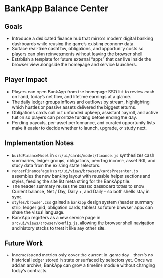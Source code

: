 # BankApp Balance Center

## Goals
- Introduce a dedicated finance hub that mirrors modern digital banking dashboards while reusing the game’s existing economy data.
- Surface real-time cashflow, obligations, and opportunity costs so players can plan reinvestments without leaving the browser shell.
- Establish a template for future external “apps” that can live inside the browser view alongside the homepage and service launchers.

## Player Impact
- Players can open BankApp from the homepage SSO list to review cash on hand, today’s net flow, and lifetime earnings at a glance.
- The daily ledger groups inflows and outflows by stream, highlighting which hustles or passive assets delivered the biggest returns.
- Obligations cards call out unfunded upkeep, assistant payroll, and active tuition so players can prioritize funding before ending the day.
- Pending payouts, per-asset performance, and curated opportunity lists make it easier to decide whether to launch, upgrade, or study next.

## Implementation Notes
- `buildFinanceModel` in `src/ui/cards/model/finance.js` synthesizes cash summaries, ledger groups, obligations, pending income, asset ROI, and study data from the existing state selectors.
- `renderFinancePage` in `src/ui/views/browser/cardsPresenter.js` assembles the new banking layout with reusable helper sections and styles, feeding the site list meta string for the BankApp tile.
- The header summary reuses the classic dashboard totals to show Current balance, Net / Day, Daily +, and Daily - so both shells stay in sync.
- `styles/browser.css` gained a `bankapp` design system (header summary strip, ledger grid, obligation cards, tables) so future browser apps can share the visual language.
- BankApp registers as a new service page in `src/ui/views/browser/config.js`, allowing the browser shell navigation and history stacks to treat it like any other site.

## Future Work
- Income/spend metrics only cover the current in-game day—there’s no historical ledger stored in state or surfaced by selectors yet. Once we add an archive, BankApp can grow a timeline module without changing today’s contracts.
